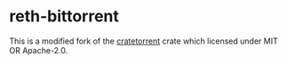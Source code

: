 # reth-bittorrent

This is a modified fork of the [cratetorrent](https://github.com/mandreyel/cratetorrent/tree/master/cratetorrent) crate which licensed under MIT OR Apache-2.0. 

